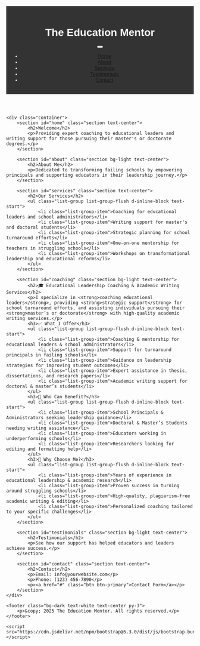 
<html lang="en">
<head>
    <meta charset="UTF-8">
    <meta name="viewport" content="width=device-width, initial-scale=1.0">
    <title>The Education Mentor</title>
    <link href="https://cdn.jsdelivr.net/npm/bootstrap@5.3.0/dist/css/bootstrap.min.css" rel="stylesheet">
    <style>
        body { font-family: Arial, sans-serif; }
        header, footer { background: #333; color: white; text-align: center; padding: 1rem; }
        .section { padding: 40px 0; }
    </style>
</head>
<body>
    <header class="bg-dark text-white text-center py-3">
        <h1>The Education Mentor</h1>
        <nav class="navbar navbar-expand-lg navbar-dark bg-dark">
            <div class="container">
                <button class="navbar-toggler" type="button" data-bs-toggle="collapse" data-bs-target="#navbarNav">
                    <span class="navbar-toggler-icon"></span>
                </button>
                <div class="collapse navbar-collapse" id="navbarNav">
                    <ul class="navbar-nav mx-auto">
                        <li class="nav-item"><a class="nav-link" href="#home">Home</a></li>
                        <li class="nav-item"><a class="nav-link" href="#about">About</a></li>
                        <li class="nav-item"><a class="nav-link" href="#services">Services</a></li>
                        <li class="nav-item"><a class="nav-link" href="#testimonials">Testimonials</a></li>
                        <li class="nav-item"><a class="nav-link" href="#contact">Contact</a></li>
                    </ul>
                </div>
            </div>
        </nav>
    </header>
    
    <div class="container">
        <section id="home" class="section text-center">
            <h2>Welcome</h2>
            <p>Providing expert coaching to educational leaders and writing support for those pursuing their master's or doctorate degrees.</p>
        </section>
        
        <section id="about" class="section bg-light text-center">
            <h2>About Me</h2>
            <p>Dedicated to transforming failing schools by empowering principals and supporting educators in their leadership journey.</p>
        </section>
        
        <section id="services" class="section text-center">
            <h2>Our Services</h2>
            <ul class="list-group list-group-flush d-inline-block text-start">
                <li class="list-group-item">Coaching for educational leaders and school administrators</li>
                <li class="list-group-item">Writing support for master's and doctoral students</li>
                <li class="list-group-item">Strategic planning for school turnaround efforts</li>
                <li class="list-group-item">One-on-one mentorship for teachers in struggling schools</li>
                <li class="list-group-item">Workshops on transformational leadership and educational reforms</li>
            </ul>
        </section>
        
        <section id="coaching" class="section bg-light text-center">
            <h2>🎓 Educational Leadership Coaching & Academic Writing Services</h2>
            <p>I specialize in <strong>coaching educational leaders</strong>, providing <strong>strategic support</strong> for school turnaround efforts, and assisting individuals pursuing their <strong>master’s or doctorate</strong> with high-quality academic writing services.</p>
            <h3>✅ What I Offer</h3>
            <ul class="list-group list-group-flush d-inline-block text-start">
                <li class="list-group-item">Coaching & mentorship for educational leaders & school administrators</li>
                <li class="list-group-item">Support for turnaround principals in failing schools</li>
                <li class="list-group-item">Guidance on leadership strategies for improving student outcomes</li>
                <li class="list-group-item">Expert assistance in thesis, dissertations, and research papers</li>
                <li class="list-group-item">Academic writing support for doctoral & master’s students</li>
            </ul>
            <h3>🎯 Who Can Benefit?</h3>
            <ul class="list-group list-group-flush d-inline-block text-start">
                <li class="list-group-item">School Principals & Administrators seeking leadership guidance</li>
                <li class="list-group-item">Doctoral & Master’s Students needing writing assistance</li>
                <li class="list-group-item">Educators working in underperforming schools</li>
                <li class="list-group-item">Researchers looking for editing and formatting help</li>
            </ul>
            <h3>📌 Why Choose Me?</h3>
            <ul class="list-group list-group-flush d-inline-block text-start">
                <li class="list-group-item">Years of experience in educational leadership & academic research</li>
                <li class="list-group-item">Proven success in turning around struggling schools</li>
                <li class="list-group-item">High-quality, plagiarism-free academic writing & editing</li>
                <li class="list-group-item">Personalized coaching tailored to your specific challenges</li>
            </ul>
        </section>
        
        <section id="testimonials" class="section bg-light text-center">
            <h2>Testimonials</h2>
            <p>See how our support has helped educators and leaders achieve success.</p>
        </section>
        
        <section id="contact" class="section text-center">
            <h2>Contact</h2>
            <p>Email: info@yourwebsite.com</p>
            <p>Phone: (123) 456-7890</p>
            <p><a href="#" class="btn btn-primary">Contact Form</a></p>
        </section>
    </div>
    
    <footer class="bg-dark text-white text-center py-3">
        <p>&copy; 2025 The Education Mentor. All rights reserved.</p>
    </footer>
    
    <script src="https://cdn.jsdelivr.net/npm/bootstrap@5.3.0/dist/js/bootstrap.bundle.min.js"></script>
</body>
</html>
